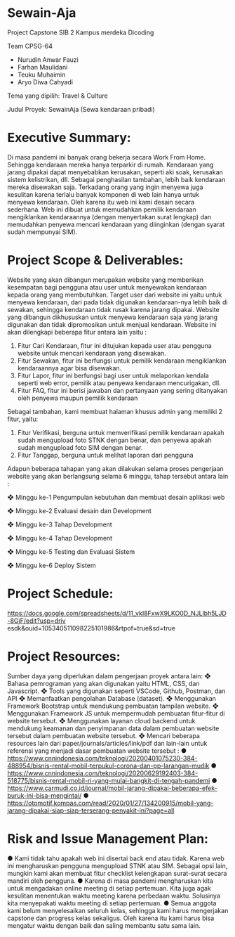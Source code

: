 # Sewain-Aja

Project Capstone SIB 2 Kampus merdeka
Dicoding

Team CPSG-64

- Nurudin Anwar Fauzi
- Farhan Maulidani
- Teuku Muhaimin
- Aryo Diwa Cahyadi

Tema yang dipilih: Travel & Culture

Judul Proyek: SewainAja (Sewa kendaraan pribadi)

# Executive Summary:

Di masa pandemi ini banyak orang bekerja secara Work From Home. Sehingga kendaraan
mereka hanya terparkir di rumah. Kendaraan yang jarang dipakai dapat menyebabkan
kerusakan, seperti aki soak, kerusakan sistem kelistrikan, dll. Sebagai penghasilan tambahan,
lebih baik kendaraan mereka disewakan saja. Terkadang orang yang ingin menyewa juga
kesulitan karena terlalu banyak komponen di web lain hanya untuk menyewa kendaraan. Oleh
karena itu web ini kami desain secara sederhana. Web ini dibuat untuk memudahkan pemilik
kendaraan mengiklankan kendaraannya (dengan menyertakan surat lengkap) dan memudahkan
penyewa mencari kendaraan yang diinginkan (dengan syarat sudah mempunyai SIM).


# Project Scope & Deliverables:

Website yang akan dibangun merupakan website yang memberikan kesempatan bagi pengguna
atau user untuk menyewakan kendaraan kepada orang yang membutuhkan. Target user dari
website ini yaitu untuk menyewa kendaraan, dari pada tidak digunakan kendaraan-nya lebih
baik di sewakan, sehingga kendaraan tidak rusak karena jarang dipakai. Website yang dibangun
dikhususkan untuk menyewa kendaraan saja yang jarang digunakan dan tidak dipromosikan
untuk menjual kendaraan. 
Website ini akan dilengkapi beberapa fitur antara lain yaitu :
1. Fitur Cari Kendaraan, fitur ini ditujukan kepada user atau pengguna website untuk
mencari kendaraan yang disewakan.
2. Fitur Sewakan, fitur ini berfungsi untuk pemilik kendaraan mengiklankan kendaraannya
agar bisa disewakan.
3. Fitur Lapor, fitur ini berfungsi bagi user untuk melaporkan kendala seperti web error,
pemilik atau penyewa kendaraan mencurigakan, dll.
4. Fitur FAQ, fitur ini berisi jawaban dan pertanyaan yang sering ditanyakan oleh penyewa
maupun pemilik kendaraan

Sebagai tambahan, kami membuat halaman khusus admin yang memiliki 2 fitur, yaitu:
1. Fitur Verifikasi, berguna untuk memverifikasi pemilik kendaraan apakah sudah
mengupload foto STNK dengan benar, dan penyewa apakah sudah mengupload foto SIM
dengan benar.
2. Fitur Tanggap, berguna untuk melihat laporan dari pengguna

Adapun beberapa tahapan yang akan dilakukan selama proses pengerjaan website yang
akan berlangsung selama 6 minggu, tahap tersebut antara lain :

❖ Minggu ke-1 Pengumpulan kebutuhan dan membuat desain aplikasi web

❖ Minggu ke-2 Evaluasi desain dan Development

❖ Minggu ke-3 Tahap Development

❖ Minggu ke-4 Tahap Development

❖ Minggu ke-5 Testing dan Evaluasi Sistem

❖ Minggu ke-6 Deploy Sistem


# Project Schedule:

https://docs.google.com/spreadsheets/d/11_vkI8FxwX9LKO0D_NJLlbh5LJD-8GjF/edit?usp=driv
esdk&ouid=105340511098225101986&rtpof=true&sd=true


# Project Resources:

Sumber daya yang diperlukan dalam pengerjaan proyek antara lain:
❖ Bahasa pemrograman yang akan digunakan yaitu HTML, CSS, dan Javascript.
❖ Tools yang digunakan seperti VSCode, Github, Postman, dan API
❖ Memanfaatkan pengolahan Database (dataset).
❖ Menggunakan Framework Bootstrap untuk mendukung pembuatan tampilan website.
❖ Menggunakan Framework JS untuk mempermudah pembuatan fitur-fitur di website
tersebut.
❖ Menggunakan layanan cloud backend untuk mendukung keamanan dan penyimpanan data
dalam pembuatan website tersebut
dalam pembuatan website tersebut.
❖ Mencari beberapa resources lain dari paper/journals/articles/link/pdf dan lain-lain untuk
referensi yang menjadi dasar pembuatan website tersebut :
  ● https://www.cnnindonesia.com/teknologi/20200401075230-384-488954/bisnis-rental-mobil-terpukul-corona-dan-pp-larangan-mudik
  ● https://www.cnnindonesia.com/teknologi/20200629192403-384-518775/bisnis-rental-mobil-ri-yang-mulai-bangkit-di-tengah-pandemi
  ● https://www.carmudi.co.id/journal/mobil-jarang-dipakai-beberapa-efek-buruk-ini-bisa-mengintai/
  ● https://otomotif.kompas.com/read/2020/01/27/134200915/mobil-yang-jarang-dipakai-siap-siap-terserang-penyakit-ini?page=all


# Risk and Issue Management Plan:

● Kami tidak tahu apakah web ini disertai back end atau tidak. Karena web ini
mengharuskan pengguna mengupload STNK atau SIM. Sebagai opsi lain, mungkin kami
akan membuat fitur checklist kelengkapan surat-surat secara mandiri oleh pengguna.
● Karena di masa pandemi mengharuskan kita untuk mengadakan online meeting di setiap
pertemuan. Kita juga agak kesulitan menentukan waktu meeting karena perbedaan
waktu. Solusinya kita menyepakati waktu meeting di setiap pertemuan.
● Semua anggota kami belum menyelesaikan seluruh kelas, sehingga kami harus
mengerjakan capstone dan progress kelas sekaligus. Oleh karena itu kami harus bisa
mengatur waktu dengan baik dan saling membantu satu sama lain.
